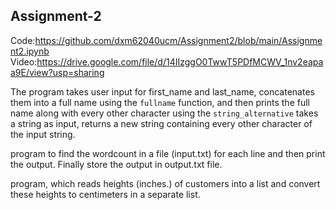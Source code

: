 ## Assignment-2

Code:https://github.com/dxm62040ucm/Assignment2/blob/main/Assignment2.ipynb
Video:https://drive.google.com/file/d/14IIzggO0TwwT5PDfMCWV_1nv2eapaa9E/view?usp=sharing


The program takes user input for first_name and last_name, concatenates them into a full name using the `fullname` function, and then prints the full name along with every other character using the `string_alternative` takes a string as input, returns a new string containing every other character of the input string.

program to find the wordcount in a file (input.txt) for each line and then print the output. Finally store the output in output.txt file.

program, which reads heights (inches.) of customers into a list and convert these heights to centimeters in a separate list.
